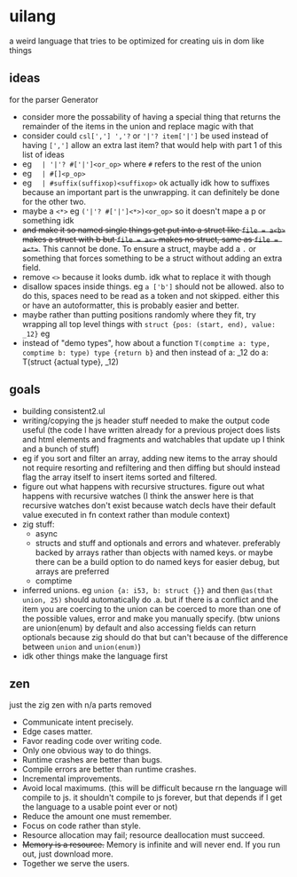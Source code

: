 # uilang

a weird language that tries to be optimized for creating uis in dom like things

## ideas

for the parser Generator
- consider more the possability of having a special thing that returns the remainder of the items in the union and replace magic with that
- consider could `csl[','] ','?` or `'|'? item['|']` be used instead of having `[',']` allow an extra last item? that would help with part 1 of this list of ideas
- eg `	| '|'? #['|']<or_op>` where `#` refers to the rest of the union
- eg `	| #[]<p_op>`
- eg `	| #suffix(suffixop)<suffixop>` ok actually idk how to suffixes because an important part is the unwrapping. it can definitely be done for the other two.
- maybe a `<*>` eg `('|'? #['|']<*>)<or_op>` so it doesn't mape a p or something idk
- ~~and make it so named single things get put into a struct like `file = a<b>` makes a struct with b but `file = a<>` makes no struct, same as `file = a<*>`~~. This cannot be done. To ensure a struct, maybe add a `.` or something that forces something to be a struct without adding an extra field.
- remove `<>` because it looks dumb. idk what to replace it with though
- disallow spaces inside things. eg `a ['b']` should not be allowed. also to do this, spaces need to be read as a token and not skipped. either this or have an autoformatter, this is probably easier and better.
- maybe rather than putting positions randomly where they fit, try wrapping all top level things with `struct {pos: (start, end), value: _12}` eg
- instead of "demo types", how about a function `T(comptime a: type, comptime b: type) type {return b}` and then instead of a: _12 do a: T(struct {actual type}, _12)

## goals

- building consistent2.ul
- writing/copying the js header stuff needed to make the output code useful (the code I have written already for a previous project does lists and html elements and fragments and watchables that update up I think and a bunch of stuff)
- eg if you sort and filter an array, adding new items to the array should not require resorting and refiltering and then diffing but should instead flag the array itself to insert items sorted and filtered.
- figure out what happens with recursive structures. figure out what happens with recursive watches (I think the answer here is that recursive watches don't exist because watch decls have their default value executed in fn context rather than module context)
- zig stuff:
	- async
	- structs and stuff and optionals and errors and whatever. preferably backed by arrays rather than objects with named keys. or maybe there can be a build option to do named keys for easier debug, but arrays are preferred
	- comptime
- inferred unions. eg `union {a: i53, b: struct {}}` and then `@as(that union, 25)` should automatically do .a. but if there is a conflict and the item you are coercing to the union can be coerced to more than one of the possible values, error and make you manually specify. (btw unions are union(enum) by default and also accessing fields can return optionals because zig should do that but can't because of the difference between `union` and `union(enum)`)
- idk other things make the language first

## zen

just the zig zen with n/a parts removed

* Communicate intent precisely.
* Edge cases matter.
* Favor reading code over writing code.
* Only one obvious way to do things.
* Runtime crashes are better than bugs.
* Compile errors are better than runtime crashes.
* Incremental improvements.
* Avoid local maximums. (this will be difficult because rn the language will compile to js. it shouldn't compile to js forever, but that depends if I get the language to a usable point ever or not)
* Reduce the amount one must remember.
* Focus on code rather than style.
* Resource allocation may fail; resource deallocation must succeed.
* ~~Memory is a resource.~~ Memory is infinite and will never end. If you run out, just download more.
* Together we serve the users.
